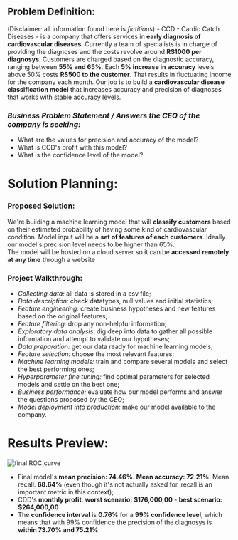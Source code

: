  ## **Problem Definition:**

(Disclaimer: all information found here is _fictitious_) - CCD - Cardio Catch Diseases - is a company that offers services in **early diagnosis of cardiovascular diseases**. Currently a team of specialists is in charge of providing the diagnoses and the costs revolve around **RS1000 per diagnosys**. Customers are charged based on the diagnostic accuracy, ranging between **55% and 65%**. Each **5% increase in accuracy** levels above 50% costs **RS500 to the customer**. That results in fluctuating income for the company each month. Our job is to build a **cardiovascular disease classification model** that increases accuracy and precision of diagnoses that works with stable accuracy levels. 

### **_Business Problem Statement / Answers the CEO of the company is seeking:_**
- What are the values for precision and accuracy of the model?
- What is CCD's profit with this model?
- What is the confidence level of the model?

# **Solution Planning:**

### **Proposed Solution:** 
We're building a machine learning model that will **classify customers** based on their estimated probability of having some kind of cardiovascular condition. Model input will be a **set of features of each customers**. Ideally our model's precision level needs to be higher than 65%.  <br>
The model will be hosted on a cloud server so it can be **accessed remotely at any time** through a website

### **Project Walkthrough:**
- _Collecting data:_ all data is stored in a csv file;
- _Data description:_ check datatypes, null values and initial statistics;
- _Feature engineering:_ create business hypotheses and new features based on the original features;
- _Feature filtering:_ drop any non-helpful information;
- _Exploratory data analysis:_ dig deep into data to gather all possible information and attempt to validate our hypotheses;
- _Data preparation:_ get our data ready for machine learning models;
- _Feature selection:_ choose the most relevant features;
- _Machine learning models:_ train and compare several models and select the best performing ones;
- _Hyperparameter fine tuning:_ find optimal parameters for selected models and settle on the best one;
- _Business performance:_ evaluate how our model performs and answer the questions proposed by the CEO;
- _Model deployment into production:_ make our model available to the company.

# **Results Preview:**

![final ROC curve](https://user-images.githubusercontent.com/76906524/139515247-26e3ead6-ea77-4d59-850d-81ad52e6229a.png)

- Final model's **mean precision: 74.46%**. **Mean accuracy: 72.21%**. Mean recall: **68.64%** (even though it's not actually asked for, recall is an important metric in this context);
- CDD's **monthly profit**: **worst scenario: $176,000,00** - **best scenario: $264,000,00**
- The **confidence interval** is **0.76%** for a **99% confidence level**, which means that with 99% confidence the precision of the diagnosys is **within 73.70% and 75.21%**.

